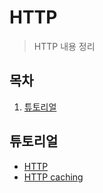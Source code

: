 # HTTP

> HTTP 내용 정리
>
> [MDN HTTP 레퍼런스]: https://developer.mozilla.org/en-US/docs/Web/HTTP

## 목차

1. [튜토리얼](#튜토리얼)

## 튜토리얼

- [HTTP](./01_Tutorials/01_Overview.md)
- [HTTP caching](./01_Tutorials/02_HTTPCaching.md)

